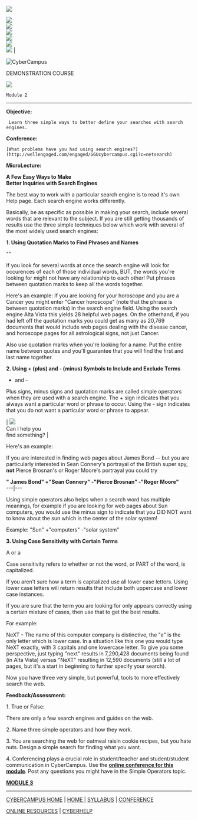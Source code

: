 [![](../ccimages/ggu_logo.gif)](http://www.ggu.edu/)

[![](../ccimages/cchome.gif)](http://cybercourses.ggu.edu/)  
[![](../ccimages/home.gif)](searchingdemo.html)  
[![](../ccimages/syllabus.gif)](demo_syllabus.html)  
[![](../ccimages/conferences.gif)](http://wellengaged.com/engaged/GGUcybercampus.cgi?H=1&c=netsearch)  
[![](../ccimages/resources.gif)](/ccsite/default_resources.html)  
[![](../ccimages/help.gif)](/help/help.html) |

![CyberCampus](../ccimages/smcclogoban.jpg)

  
DEMONSTRATION COURSE

![](support_files/sherlock.gif)

    Module 2     

* * *

**Objective:**

     Learn three simple ways to better define your searches with search engines. 

**Conference:**

    [What problems have you had using search engines?](http://wellengaged.com/engaged/GGUcybercampus.cgi?c=netsearch)

**MicroLecture:**

**A Few Easy Ways to Make  
Better Inquiries with Search Engines**

The best way to work with a particular search engine is to read it's own Help
page. Each search engine works differently.

Basically, be as specific as possible in making your search, include several
words that are relevant to the subject. If you are still getting thousands of
results use the three simple techniques below which work with several of the
most widely used search engines:

**1\. Using Quotation Marks to Find Phrases and Names**

""

If you look for several words at once the search engine will look for
occurences of each of those individual words, BUT, the words you're looking
for might not have any relationship to each other! Put phrases between
quotation marks to keep all the words together.

Here's an example: If you are looking for your horoscope and you are a Cancer
you might enter "Cancer horoscope" (note that the phrase is between quotation
marks) in the search engine field. Using the search engine Alta Vista this
yields 28 helpful web pages. On the otherhand, if you had left off the
quotation marks you could get as many as 20,769 documents that would include
web pages dealing with the disease cancer, and horoscope pages for all
astrological signs, not just Cancer.

Also use quotation marks when you're looking for a name. Put the entire name
between quotes and you'll guarantee that you will find the first and last name
together.

**2\. Using + (plus) and - (minus) Symbols to Include and Exclude Terms**

+ and -

Plus signs, minus signs and quotation marks are called simple operators when
they are used with a search engine. The + sign indicates that you always want
a particular word or phrase to occur. Using the - sign indicates that you do
not want a particular word or phrase to appear.

|  ![](http://cybercampus.ggu.edu/demo_course/support_files/scwithgun.gif)  
Can I help you  
find something? |

Here's an example:

If you are interested in finding web pages about James Bond -- but you are
particularly interested in Sean Connery's portrayal of the British super spy,
**not** Pierce Brosnan's or Roger Moore's portrayal you could try

**" James Bond" +"Sean Connery" -"Pierce Brosnan" -"Roger Moore"**  
---|---  
  
Using simple operators also helps when a search word has multiple meanings,
for example if you are looking for web pages about Sun computers, you would
use the minus sign to indicate that you DID NOT want to know about the sun
which is the center of the solar system!

Example: "Sun" +"computers" -"solar system"

**3\. Using Case Sensitivity with Certain Terms**

A or a

Case sensitivity refers to whether or not the word, or PART of the word, is
capitalized.

If you aren't sure how a term is capitalized use all lower case letters. Using
lower case letters will return results that include both uppercase and lower
case instances.

If you are sure that the term you are looking for only appears correctly using
a certain mixture of cases, then use that to get the best results.

For example:

NeXT - The name of this computer company is distinctive, the "e" is the only
letter which is lower case. In a situation like this one you would type NeXT
exactly, with 3 capitals and one lowercase letter. To give you some
perspective, just typing "next" results in 7,290,428 documents being found (in
Alta Vista) versus "NeXT" resulting in 12,590 documents (still a lot of pages,
but it's a start in beginning to further specify your search).

Now you have three very simple, but powerful, tools to more effectively search
the web.

**Feedback/Assessment:**

1\. True or False:

There are only a few search engines and guides on the web.

2\. Name three simple operators and how they work.

3\. You are searching the web for oatmeal raisin cookie recipes, but you hate
nuts. Design a simple search for finding what you want.

4\. Conferencing plays a crucial role in student/teacher and student/student
communication in CyberCampus. Use the **[online conference for this
module](http://wellengaged.com/engaged/GGUcybercampus.cgi?c=netsearch)**. Post
any questions you might have in the Simple Operators topic.  

[**MODULE 3** ](demo_module3.html)

* * *

[ CYBERCAMPUS HOME](http://cybercourses.ggu.edu/) | [HOME
](searchingdemo.html)| [SYLLABUS](demo_syllabus.html) |
[CONFERENCE](http://wellengaged.com/engaged/GGUcybercampus.cgi?H=1&c=netsearch)

[ONLINE RESOURCES](/ccsite/default_resources.html) |
[CYBERHELP](/help/help.html)

